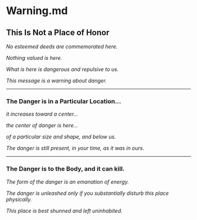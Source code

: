 # Warning.md

## This Is Not a Place of Honor

_No esteemed deeds are commemorated here._

_Nothing valued is here._

_What is here is dangerous and repulsive to us._

_This message is a warning about danger._

---

### The Danger is in a Particular Location...

_it increases toward a center..._

_the center of danger is here..._

_of a particular size and shape, and below us._

_The danger is still present, in your time, as it was in ours._

---

### The Danger is to the Body, and it can kill.

_The form of the danger is an emanation of energy._

_The danger is unleashed only if you substantially disturb this place physically._

_This place is best shunned and left uninhabited._


